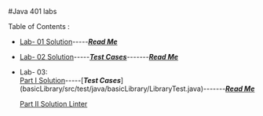 #Java 401 labs

Table of Contents :
- [Lab- 01 Solution](basics/Main.java)-----[***Read Me***](allReadMe/lab-01-README.md)
- [Lab- 02 Solution](basicLibrary/src/main/java/basicLibrary/Library.java)-----[***Test Cases***](basicLibrary/src/test/java/basicLibrary/LibraryTest.java)-------[***Read Me***](allReadMe/lab-02-README.md)
-  Lab- 03:     
    [Part I Solution](basicLibrary/src/main/java/basicLibrary/Library.java)-----[***Test Cases***]                (basicLibrary/src/test/java/basicLibrary/LibraryTest.java)-------[***Read Me***](allReadMe/lab-03-README.md)
    
    [Part II Solution Linter](/linter/src/main/java/linter/App.java)

